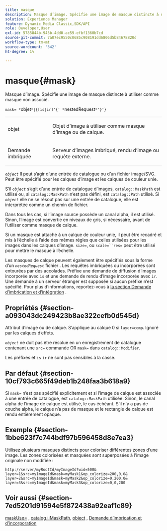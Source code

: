 ```yaml
---
title: masque
description: Masque d’image. Spécifie une image de masque distincte à utiliser comme masque non associé.
solution: Experience Manager
feature: Dynamic Media Classic,SDK/API
role: Developer,User
exl-id: 5785844b-945b-4dd0-ac59-efbf1360b7cd
source-git-commit: 7a07ec9550c0685c908191dd6806d5b84678820d
workflow-type: tm+mt
source-wordcount: '342'
ht-degree: 1%

---
```


# masque{#mask}

Masque d’image. Spécifie une image de masque distincte à utiliser comme masque non associé.

`mask= *`objet`*|{[is|ir]'{' *`nestedRequest`*'}'}`

<table id="simpletable_F5A8CD8D7E9B48DAB3C8184E8FE60D9B"> 
 <tr class="strow"> 
  <td class="stentry"> <p><span class="varname"> objet</span> </p></td> 
  <td class="stentry"> <p>Objet d’image à utiliser comme masque d’image ou de calque. </p></td> 
 </tr> 
 <tr class="strow"> 
  <td class="stentry"> <p><span class="varname"> Demande imbriquée</span> </p></td> 
  <td class="stentry"> <p>Serveur d’images imbriqué, rendu d’image ou requête externe. </p></td> 
 </tr> 
</table>

*`object`* Il peut s’agir d’une entrée de catalogue ou d’un fichier image/SVG. Peut être spécifié pour les calques d’image et les calques de couleur unie.

S’il *`object`* s’agit d’une entrée de catalogue d’images, `catalog::MaskPath` est utilisé ou, si `catalog::MaskPath` n’est pas défini, est `catalog::Path` utilisé. Si *`object`* elle ne se résout pas sur une entrée de catalogue, elle est interprétée comme un chemin de fichier.

Dans tous les cas, si l’image source possède un canal alpha, il est utilisé. Sinon, l’image est convertie en niveaux de gris, si nécessaire, avant de l’utiliser comme masque de calque.

Si un masque est attaché à un calque de couleur unie, il peut être recadré et mis à l’échelle à l’aide des mêmes règles que celles utilisées pour les images dans les calques d’image. `size=`, ou `scale=``res=` peut être utilisé pour mettre le masque à l’échelle.

Les masques de calque peuvent également être spécifiés sous la forme d’un *`nestedRequest`* fichier . Les requêtes imbriquées ou incorporées sont entourées par des accolades. Préfixe une demande de diffusion d’images incorporée avec `is` et une demande de rendu d’image incorporée avec `ir`. Une demande à un serveur étranger est supposée si aucun préfixe n’est spécifié. Pour plus d’informations, reportez-vous à [la section Demande d’imbrication et d’intégration](../../../../../is-api/http-ref/image-serving-api-ref/c-http-protocol-reference/c-syntax-and-features/r-request-nesting-and-embedding.md#reference-38ec66d4062046589e16c39bf1c6049b) .

## Propriétés {#section-a093043dc249423b8ae322cefb0d545d}

Attribut d’image ou de calque. S’applique au calque 0 si `layer=comp`. Ignoré par les calques d’effets.

*`object`* ne doit pas être résolue en un enregistrement de catalogue contenant une `src=` commande OR `mask=` dans `catalog::Modifier`.

Les préfixes et `is` `ir` ne sont pas sensibles à la casse.

## Par défaut {#section-10cf793c665f49deb1b248faa3b618a9}

Si `mask=` n’est pas spécifié explicitement et si l’image de calque est associée à une entrée de catalogue, est `catalog::MaskPath` utilisée. Sinon, le canal alpha de l’image de calque est utilisé, le cas échéant. S’il n’y a pas de couche alpha, le calque n’a pas de masque et le rectangle de calque est rendu entièrement opaque.

## Exemple {#section-1bbe623f7c744bdf97b596458d8e7ea3}

Utilisez plusieurs masques distincts pour coloriser différentes zones d’une image. Les zones colorisées et masquées sont superposées à l’image originale non modifiée :

`http://server/myRootId/myImageId?wid=500& layer=1&src=myImageId&mask=myMask1&op_colorize=200,0,0& layer=2&src=myImageId&mask=myMask2&op_colorize=0,200,0& layer=3&src=myImageId&mask=myMask3&op_colorize=0,0,200`

## Voir aussi {#section-7ed5201d91594e5f872438a92eaf1c89}

[maskUse=](../../../../../is-api/http-ref/image-serving-api-ref/c-http-protocol-reference/c-command-reference/r-maskuse.md#reference-9bb1fb5eee4a4bd38f33dadc1a752464) , [catalog ::MaskPath](/help/aem-is-ir-api/is-api/image-catalog/image-serving-api-ref/c-image-catalog-reference/c-image-svg-data-reference/c-image-data-reference/r-maskpath-cat.md), [object](../../../../../is-api/http-ref/image-serving-api-ref/c-http-protocol-reference/c-data-types/r-object.md#reference-2591bd24548d462782c68d138ef795a0) , [Demande d’imbrication et d’incorporation](../../../../../is-api/http-ref/image-serving-api-ref/c-http-protocol-reference/c-syntax-and-features/r-request-nesting-and-embedding.md#reference-38ec66d4062046589e16c39bf1c6049b)
